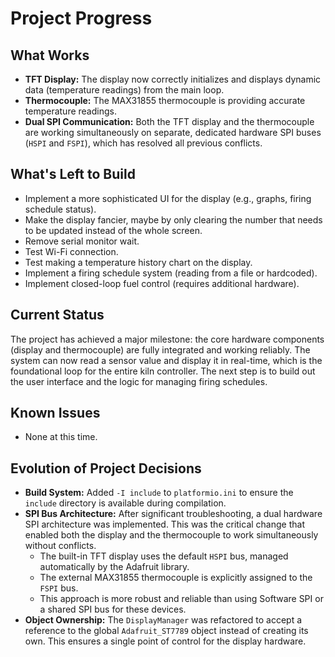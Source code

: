 # Project Progress

## What Works

*   **TFT Display:** The display now correctly initializes and displays dynamic data (temperature readings) from the main loop.
*   **Thermocouple:** The MAX31855 thermocouple is providing accurate temperature readings.
*   **Dual SPI Communication:** Both the TFT display and the thermocouple are working simultaneously on separate, dedicated hardware SPI buses (`HSPI` and `FSPI`), which has resolved all previous conflicts.

## What's Left to Build

*   Implement a more sophisticated UI for the display (e.g., graphs, firing schedule status).
*   Make the display fancier, maybe by only clearing the number that needs to be updated instead of the whole screen.
*   Remove serial monitor wait.
*   Test Wi-Fi connection.
*   Test making a temperature history chart on the display.
*   Implement a firing schedule system (reading from a file or hardcoded).
*   Implement closed-loop fuel control (requires additional hardware).

## Current Status

The project has achieved a major milestone: the core hardware components (display and thermocouple) are fully integrated and working reliably. The system can now read a sensor value and display it in real-time, which is the foundational loop for the entire kiln controller. The next step is to build out the user interface and the logic for managing firing schedules.

## Known Issues

*   None at this time.

## Evolution of Project Decisions

*   **Build System:** Added `-I include` to `platformio.ini` to ensure the `include` directory is available during compilation.
*   **SPI Bus Architecture:** After significant troubleshooting, a dual hardware SPI architecture was implemented. This was the critical change that enabled both the display and the thermocouple to work simultaneously without conflicts.
    *   The built-in TFT display uses the default `HSPI` bus, managed automatically by the Adafruit library.
    *   The external MAX31855 thermocouple is explicitly assigned to the `FSPI` bus.
    *   This approach is more robust and reliable than using Software SPI or a shared SPI bus for these devices.
*   **Object Ownership:** The `DisplayManager` was refactored to accept a reference to the global `Adafruit_ST7789` object instead of creating its own. This ensures a single point of control for the display hardware.